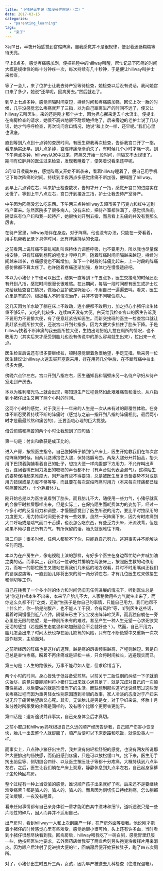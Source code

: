 ```yaml
---
title: "小猪仔诞生记（加漫长住院记）（二）"
date: 2017-03-15
categories: 
  - "parenting_learning"
tags: 
  - "亲子"
---
```


3月11日，半夜开始感觉到宫缩阵痛，自我感觉并不是很规律，便忍着迷迷糊糊等待天亮。

早上6点多，感觉疼痛感加剧，便把熟睡中的hillway叫醒，帮忙记录下阵痛的时间大概是规律性的每十分钟疼一次，每次持续有几十秒钟，于是便让hillway叫护士来检查。

等了一会儿，来了位护士让我去待产室等待检查，她检查以后没有说话，我问她宫口来了多少，她说“还早呢，回病房去。”然后就走了。

到早上七点多钟，感觉间隔时间变短，持续时间和疼痛感加强，回忆上次一胎的时候，几乎没感觉怎么疼痛就开了三指，以为自己距离生产的时间不远了，便又让hillway去叫医生。来的还是刚才那个护士，因为担心挪来走去羊水流出，便提出在病房检查的请求，她很不高兴地很不耐烦地拒绝了，后来旁边的老护士说了几句话，她才气呼呼检查，再次询问宫口情况，她说“和上次一样，还早呢。”我们心里也没底。

直到等到八点到十点钟的查房时间，有医生帮我再次检查，告诉我宫口开了一指，看来确实还早。到九点多钟，宫缩阵痛渐渐消失了，有时候几个小时才痛一次。到下午两点多钟，hillway从家中过来，阵痛又开始一段时间，间隔又不太规律了。期间有位胖胖的医生过来检查，发现我睡着了，便笑着说看来还早呢。

3月12日凌晨左右，感觉阵痛又开始不断袭来，看着hillway睡着了，便自己用手机记下每次阵痛的时间。持续到半夜两点多感觉疼痛不断加强，便叫醒了hillway。

到早上六点钟左右，叫来护士检查数次，告知才开了一指，感觉开宫口的进度实在太慢了。等到上午八点左右，宫口开到接近三指，护士让我去待产室待产。

中午因为阵痛没怎么吃东西。下午两三点钟hillway去超市买了巧克力和红牛送到待产室来。忽然医院多了很多病人，没有床位，把待产室都住满了，感觉很热闹。隔壁床有位产妇和我一起待产，她很快刘开到五指，而且看上去痛的并没有我那么厉害。

在待产室里，hillway陪伴在身边，对于阵痛，他也没有办法，只能在一旁看着，用手机帮我记录下具体时间，还有阵痛持续的长度。

之前看网上说阵痛不要乱喊乱叫保持体力调整呼吸，也不要用力，所以我也尽量保持安静，只有阵痛到想死的程度才哼哼几声。随着阵痛时间间隔越来越短，持续时间越来越长，疼痛感觉也不断增加。和下一个时段的阵痛比起来，上一时段的阵痛感仿佛都不算太疼了。也许随着疼痛逐渐加强，身体也在慢慢适应吧。

本以为小猪仔下午便可以出生，结果一直等到下午五点多，医生交接班的时候还没有开到八指，感觉时间很漫长很难熬。在此期间，每隔一段时间都有医生或护士过来给我检查宫口情况，做胎心监护或是听胎心，不用自己一遍遍去叫。看来，医生心里是有底的，根据每人不同情况治疗，并非不管不问哪位病人。

这几天因为羊水破了躺在床上不敢动，连小便都不敢用力，加之担心小猪仔出生体重不够5斤，又吃的比较多，连续四天没有大便。白天给我检查宫口的医生告诉我不要用力不要排大便，有了便意赶紧告知医生。而新交接班的医生一检查宫口就让我赶紧去厕所拉大便，还说宫口开到七指多，因为大便大多挡住了胎头下降。于是hillway扶着不断阵痛的我去厕所拉大便，生怕出现把胎儿拉在厕所的情况，也不敢用力（其实后来才感受到胎儿也没有传说中的那么容易就生出来），拉出来一点点。

医生检查后说还有很多要继续拉，顿时感觉很着急很绝望，手足无措。后来另一位医生建议让hillway火速去买开塞露来用，好在用药几分钟后，在不断阵痛中拉出很多大便。

傍晚六点钟左右，宫口开到八指左右，医生通知我和隔壁床另一名待产孕妇从待产室走到产房去。

本以为胜利曙光马上就会出现，哪知道生产过程竟然如此艰难痛苦和漫长，从八指到小猪仔出生又用了两个小时的时间。

这两个小时的感觉，对于我三十一年来的人生是一次从未有过的颠覆性体验。在身体不断忍受着持续不断的阵痛时（感觉与之前一指开到八指的阵痛相比，最后两小时才是最最煎熬和痛苦的），还要面临心理的巨大挑战。

倍受煎熬和痛苦的两个小时让我想到了四句话：

第一句是：付出和收获是成正比的。

进入产房，按照医生指令，自己脱掉裤子躺到待产床上，医生开始教我们在每次宫缩阵痛的时候，用两只胳膊抱住大腿，保持胳膊弯曲，两条大腿分开并抬高，抬头用下巴顶着胸脯看着自己的肚子，想拉大便一样向腹部下方用力，不允许叫出声音，连闭着嘴巴用力发出的嗯嗯的声音都不行（有声音就代表会漏气）。这种陌生的姿势保持起来难度大，刚开始有些不得要领，总是被医生反复责备姿势不对或是用力错误或是力度不够等等，而且要在每次宫缩阵痛时用力（本来每次阵痛都已经够痛苦难忍），十分耗费体力。

刚开始总是以为医生说看到了胎头，而且胎儿不大，随便用一些力气，小猪仔就真的会像平时拉屎那样出来，但是实际上，在保持陌生而耗费体力的姿势下，经过一个多小时的反复用力和调整，才慢慢感觉到了医生所说的用力，要比平时拉屎用的力度更大，用力持续时间更长才有一些效果。虽然一天阵痛下来，因为有时疼痛到大口呼吸或是喘气而口干舌燥，也没怎么吃东西，有些乏力头晕，汗流浃背，但是如果不倾尽自己所有力气，有所保留的话，胎头就很难往下降。

第二句是：很多时候，任何人都帮不了你，只能靠自己努力。逃避事实并不能解决任何问题。

本以为在产房生产，像电视剧上演的那样，有好多个医生在身边帮忙助产并喊加油之类的话。而事实上，我和另一位孕妇并排躺在两张床上，按照医生教的动作用力，而唯一的那位医生叉腰站在离我们几米远的地方观看，并时不时用嘴纠正我们的错误姿势等，一直到胎儿即将出来的前一两分钟左右，才有几位医生过来做接生和侧切等工作。

自己在耗费了一个多小时的体力和时间仍旧无任何进展的情况下，听到医生总是说“你这样根本生不出来，本来早产胎儿不大，人家稍微用些力气就生出来了，而你这么久都不行”之类，还说“生孩子是你自己的事情，只能自己用力，我们也帮不上什么忙，你一胎是剖腹产，也不能人工干预，会有风险”等，听到医生这些话，看着时间慢慢到近八点钟，隔壁床已生下宝宝发出阵阵啼哭声，而我独自躺在一旁心里是无限的绝望，是一种前所未有的难过，甚至产生一种人生无望一心求死欲哭无泪的感觉（若是医生态度温和略加鼓励会不会就好些？）。然而，自己不用力，胎儿怎会出来？时间太长也存在胎儿缺氧的风险，只有在不断绝望中又重新一次次振作起来，主动面对。

之前所经历的阵痛也是这样的道理，越是痛的厉害频率越高，产程则越短。若是自己总是害怕疼痛，盼着不再疼痛或是轻松一些，只会将时间拉长，逃避现实而已。

第三句是：人生的路很长，万事不能尽如人意，但求珍惜当下。

两个小时的时间，身心皆处于低谷备受煎熬，以前关于二胎性别的纠结一下子就消失殆尽，感觉只要能顺利将小猪仔生出来就心满意足了，就是完成对自己的一次颠覆性挑战，以后要做的就是珍惜当下的生活。而联想到那些道听途说经历过这些漫长疼痛过程而因为重男轻女性别原因遭到冷眼的故事，家人冷淡的态度对于产妇来说无异于痛苦绝望后又心死。其实，无论胎儿是男是女，对于孕妇来说，怀胎十月和分娩时所承受的疼痛是同样的，没有哪个比哪个更厉害更能干。

第四话是：道听途说并非事实，自己亲身体会后才真切。

之前小蜜瓜和hillway妈咪根据自己久远的顺产经历告诉我，自己顺产伤害小恢复快，胎儿一出去整个人就舒服了，顺产后便可以下床走路和吃饭，就像没事人一样。

而事实上，八点钟小猪仔出生后，我并没有何轻松舒服的感觉，也没有网友所说那种大便排出的畅快感，而仍旧感到疼痛，只是可以放松缓口气。接下来，医生用手掏出胎盘等、侧切缝合四针、以及医生按压肚子等都十分疼痛，大概持续到八点半左右。之后，医生让我们躺在产床上观察，静静休息到九点半左右，自己起身穿裤子坐轮椅回病房。

整个过程有一种上当受骗的感觉，谁说顺产孩子出来就好了呢，后来还不是要继续难受痛苦？都是骗人的，骗人的，骗人的。而且因为侧切伤口持续刺痛，怎么躺都无法缓解，一夜没有睡着。

看来任何事情都有自己亲身体验一番才能明白其中滋味和细节，道听途说只是一些片段性的碎片，因人而异并不适用自己。

出产房时，看到hillway一人和上次剖腹产一样，在产房外面等着我。他说刚才抱着小猪仔的时候感觉心里有些难受，感觉她很小很可怜，头上还有许多血，当时看到小猪仔很想尽快看到我。回病房后，hillway喂我吃了一碗白粥，感觉胃里舒服一些，他按照医生地要求，去外面药店给我买了两盒希刻劳头孢克洛缓释片用来消炎。因为顺产后注射了促进排大便的针，回病房后便开始狂拉肚子，跑了四五次厕所。

对了，小猪仔出生时五斤三两，女孩，因为早产被送去儿科检查（住进保温箱）。
